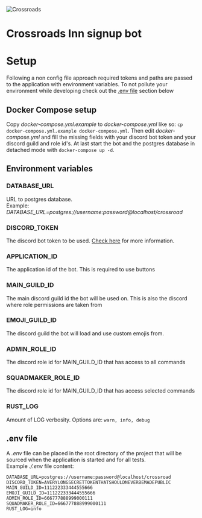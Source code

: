 ![Crossroads](https://cdn.discordapp.com/icons/226398442082140160/03fe915815e9dbb6cdd18fe577fc6dd9.webp)

# Crossroads Inn signup bot

# Setup
Following a non config file approach required tokens and paths are passed to the application with
environment variables. To not pollute your environment while developing check out the [.env
file](#mardown-header-.env-file) section below
## Docker Compose setup
Copy *docker-compose.yml.example* to *docker-compose.yml* like so: `cp docker-compose.yml.example
docker-compose.yml`. Then edit *docker-compose.yml* and fill the missing fields with your
discord bot token and your discord guild and role id's. At last start the bot and the postgres
database in detached mode with `docker-compose up -d`.
## Environment variables
### DATABASE\_URL
URL to postgres database.\
Example: *DATABASE\_URL=postgres://username:password@localhost/crossroad*
### DISCORD\_TOKEN
The discord bot token to be used. [Check here](https://discord.com/developers/docs/intro) for more
information.
### APPLICATION\_ID
The application id of the bot. This is required to use buttons
### MAIN\_GUILD\_ID
The main discord guild id the bot will be used on. This is also the discord where role
permissions are taken from
### EMOJI\_GUILD\_ID
The discord guild the bot will load and use custom emojis from.
### ADMIN\_ROLE\_ID
The discord role id for MAIN\_GUILD\_ID that has access to all commands
### SQUADMAKER\_ROLE\_ID
The discord role id for MAIN\_GUILD\_ID that has access selected commands
### RUST\_LOG
Amount of LOG verbosity. Options are: `warn, info, debug`

## .env file
A *.env* file can be placed in the root directory of the project that will be sourced when the
application is started and for all tests.\
Example *./.env* file content:
```
DATABASE_URL=postgres://username:password@localhost/crossroad
DISCORD_TOKEN=AVERYLONGSECRETTOKENTHATSHOULDNEVERBEMADEPUBLIC
MAIN_GUILD_ID=111222333444555666
EMOJI_GUILD_ID=111222333444555666
ADMIN_ROLE_ID=666777888999000111
SQUADMAKER_ROLE_ID=666777888999000111
RUST_LOG=info
```
